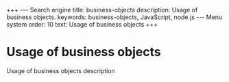 +++
--- Search engine
title:        business-objects
description:  Usage of business objects.
keywords:     business-objects, JavaScript, node.js
--- Menu system
order:        10
text:         Usage of business objects
+++

# Usage of business objects

Usage of business objects description
